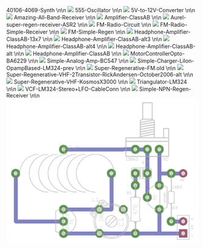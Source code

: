 40106-4069-Synth \n\n ![](https://github.com/foo/40106-4069-Synth/raw/master/40106-4069-Synth-pcb.png)
555-Oscillator \n\n ![](https://github.com/foo/555-Oscillator/raw/master/555-Oscillator-pcb.png)
5V-to-12V-Converter \n\n ![](https://github.com/foo/5V-to-12V-Converter/raw/master/5V-to-12V-Converter-pcb.png)
Amazing-All-Band-Receiver \n\n ![](https://github.com/foo/Amazing-All-Band-Receiver/raw/master/Amazing-All-Band-Receiver-pcb.png)
Amplifier-ClassAB \n\n ![](https://github.com/foo/Amplifier-ClassAB/raw/master/Amplifier-ClassAB-pcb.png)
Aurel-super-regen-receiver-ASR2 \n\n ![](https://github.com/foo/Aurel-super-regen-receiver-ASR2/raw/master/Aurel-super-regen-receiver-ASR2-pcb.png)
FM-Radio-Circuit \n\n ![](https://github.com/foo/FM-Radio-Circuit/raw/master/FM-Radio-Circuit-pcb.png)
FM-Radio-Simple-Receiver \n\n ![](https://github.com/foo/FM-Radio-Simple-Receiver/raw/master/FM-Radio-Simple-Receiver-pcb.png)
FM-Simple-Regen \n\n ![](https://github.com/foo/FM-Simple-Regen/raw/master/FM-Simple-Regen-pcb.png)
Headphone-Amplifier-ClassAB-13x7 \n\n ![](https://github.com/foo/Headphone-Amplifier-ClassAB-13x7/raw/master/Headphone-Amplifier-ClassAB-13x7-pcb.png)
Headphone-Amplifier-ClassAB-alt3 \n\n ![](https://github.com/foo/Headphone-Amplifier-ClassAB-alt3/raw/master/Headphone-Amplifier-ClassAB-alt3-pcb.png)
Headphone-Amplifier-ClassAB-alt4 \n\n ![](https://github.com/foo/Headphone-Amplifier-ClassAB-alt4/raw/master/Headphone-Amplifier-ClassAB-alt4-pcb.png)
Headphone-Amplifier-ClassAB-alt \n\n ![](https://github.com/foo/Headphone-Amplifier-ClassAB-alt/raw/master/Headphone-Amplifier-ClassAB-alt-pcb.png)
Headphone-Amplifier-ClassAB \n\n ![](https://github.com/foo/Headphone-Amplifier-ClassAB/raw/master/Headphone-Amplifier-ClassAB-pcb.png)
MotorControllerOpto-BA6229 \n\n ![](https://github.com/foo/MotorControllerOpto-BA6229/raw/master/MotorControllerOpto-BA6229-pcb.png)
Simple-Analog-Amp-BC547 \n\n ![](https://github.com/foo/Simple-Analog-Amp-BC547/raw/master/Simple-Analog-Amp-BC547-pcb.png)
Simple-Charger-LiIon-OpampBased-LM324-prev \n\n ![](https://github.com/foo/Simple-Charger-LiIon-OpampBased-LM324-prev/raw/master/Simple-Charger-LiIon-OpampBased-LM324-prev-pcb.png)
Super-Regenerative-FM.old \n\n ![](https://github.com/foo/Super-Regenerative-FM.old/raw/master/Super-Regenerative-FM.old-pcb.png)
Super-Regenerative-VHF-2Transistor-RickAndersen-October2006-alt \n\n ![](https://github.com/foo/Super-Regenerative-VHF-2Transistor-RickAndersen-October2006-alt/raw/master/Super-Regenerative-VHF-2Transistor-RickAndersen-October2006-alt-pcb.png)
Super-Regenerative-VHF-KosmosX3000 \n\n ![](https://github.com/foo/Super-Regenerative-VHF-KosmosX3000/raw/master/Super-Regenerative-VHF-KosmosX3000-pcb.png)
Triangulator-LM324 \n\n ![](https://github.com/foo/Triangulator-LM324/raw/master/Triangulator-LM324-pcb.png)
VCF-LM324-Stereo+LFO-CableConn \n\n ![](https://github.com/foo/VCF-LM324-Stereo+LFO-CableConn/raw/master/VCF-LM324-Stereo+LFO-CableConn-pcb.png)
Simple-NPN-Regen-Receiver \n\n ![](https://github.com/rsenn/an-tronics/raw/master/gerbers/Simple-NPN-Regen-Receiver-pcb.png)
